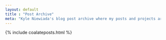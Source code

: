 ```yaml
---
layout: default
title : "Post Archive"
meta: "Kyle Niewiada's blog post archive where my posts and projects are listed into categories based on the magnitude of each project and by personal updates"
---
```


{% include coalateposts.html %}

